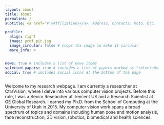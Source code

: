 ```yaml
---
layout: about
title: about
permalink: /
subtitle: <a href='#'>Affiliations</a>. Address. Contacts. Moto. Etc.

profile:
  align: right
  image: prof_pic.jpg
  image_circular: false # crops the image to make it circular
  more_info: >


news: true # includes a list of news items
selected_papers: true # includes a list of papers marked as "selected={true}"
social: true # includes social icons at the bottom of the page
---
```


Welcome to my research webpage. I am currently a researcher at CtrsVision, where I delve into various computer vision projects. Before this role, I was a Senior Researcher at Tencent US and a Research Scientist at GE Global Research. I earned my Ph.D. from the School of Computing at the University of Utah in 2015. My computer vision work spans a broad spectrum of topics and domains including human pose and motion analysis, face reconstruction, 3D vision, robotics, biomedical and health sciences. 
